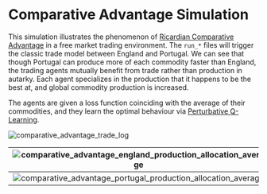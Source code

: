 # Comparative Advantage Simulation

This simulation illustrates the phenomenon of [Ricardian Comparative Advantage](https://en.wikipedia.org/wiki/Comparative_advantage) in a free market trading environment. The `run_*` files will trigger the classic trade model between England and Portugal. We can see that though Portugal can produce more of each commodity faster than England, the trading agents mutually benefit from trade rather than production in autarky. Each agent specializes in the production that it happens to be the best at, and global commodity production is increased.

The agents are given a loss function coinciding with the average of their commodities, and they learn the optimal behaviour via [Perturbative Q-Learning](https://severtopan.github.io/AdjSim/adjsim.html?highlight=perturbative#adjsim.decision.PerturbativeQLearningDecision).

 ![comparative_advantage_trade_log](https://raw.githubusercontent.com/SeverTopan/AdjSim/master/gallery/images/comparative_advantage_trade_log.png)

 | ![comparative_advantage_england_production_allocation_average](https://raw.githubusercontent.com/SeverTopan/AdjSim/master/gallery/images/comparative_advantage_england_production_allocation_average.png)| ![comparative_advantage_england_production_allocation_raw](https://raw.githubusercontent.com/SeverTopan/AdjSim/master/gallery/images/comparative_advantage_england_production_allocation_raw.png) |
|:-------------:|:-------------:|
| ![comparative_advantage_portugal_production_allocation_average](https://raw.githubusercontent.com/SeverTopan/AdjSim/master/gallery/images/comparative_advantage_portugal_production_allocation_average.png) | ![comparative_advantage_portugal_production_allocation_raw](https://raw.githubusercontent.com/SeverTopan/AdjSim/master/gallery/images/comparative_advantage_portugal_production_allocation_raw.png) |
